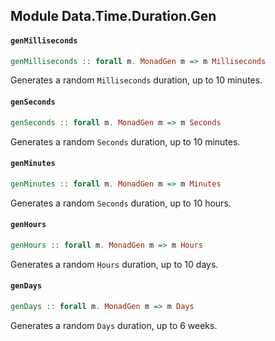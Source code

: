 ## Module Data.Time.Duration.Gen

#### `genMilliseconds`

``` purescript
genMilliseconds :: forall m. MonadGen m => m Milliseconds
```

Generates a random `Milliseconds` duration, up to 10 minutes.

#### `genSeconds`

``` purescript
genSeconds :: forall m. MonadGen m => m Seconds
```

Generates a random `Seconds` duration, up to 10 minutes.

#### `genMinutes`

``` purescript
genMinutes :: forall m. MonadGen m => m Minutes
```

Generates a random `Seconds` duration, up to 10 hours.

#### `genHours`

``` purescript
genHours :: forall m. MonadGen m => m Hours
```

Generates a random `Hours` duration, up to 10 days.

#### `genDays`

``` purescript
genDays :: forall m. MonadGen m => m Days
```

Generates a random `Days` duration, up to 6 weeks.


